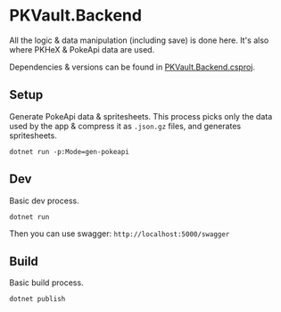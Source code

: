 # PKVault.Backend

All the logic & data manipulation (including save) is done here. It's also where PKHeX & PokeApi data are used.

Dependencies & versions can be found in [PKVault.Backend.csproj](./PKVault.Backend.csproj).

## Setup

Generate PokeApi data & spritesheets.
This process picks only the data used by the app & compress it as `.json.gz` files, and generates spritesheets.

```
dotnet run -p:Mode=gen-pokeapi
```

## Dev

Basic dev process.

```
dotnet run
```

Then you can use swagger: `http://localhost:5000/swagger`

## Build

Basic build process.

```
dotnet publish
```
